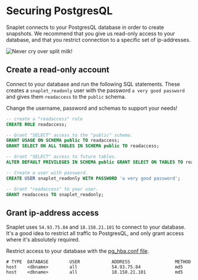 # Securing PostgresQL

Snaplet connects to your PostgresQL database in order to create snapshots. We recommend that you give us read-only access to your database, and that you restrict connection to a specific set of ip-addresses.

<div style={{textAlign: 'center'}}>

![Never cry over split milk!](/img/snappy-spilt-milk.svg)

</div>

## Create a read-only account

Connect to your database and run the following SQL statements. These creates a `snaplet_readonly` user with the password `a very good password` and gives them `readaccess` to the `public` schema.

Change the username, password and schemas to support your needs!

```sql
-- create a "readaccess" role
CREATE ROLE readaccess;

-- Grant "SELECT" access to the "public" schema.
GRANT USAGE ON SCHEMA public TO readaccess;
GRANT SELECT ON ALL TABLES IN SCHEMA public TO readaccess;

-- Grant "SELECT" access to future tables.
ALTER DEFAULT PRIVILEGES IN SCHEMA public GRANT SELECT ON TABLES TO readaccess;

-- Create a user with password.
CREATE USER snaplet_readonly WITH PASSWORD 'a very good password';

-- Grant "readaccess" to your user.
GRANT readaccess TO snaplet_readonly;
```

## Grant ip-address access

Snaplet uses `54.93.75.84` and `18.158.21.101` to connect to your database. It's a good idea to restrict all traffic to PostgresQL, and only grant access where it's absolutely required.

Restrict access to your database with the [pg_hba.conf file](https://www.postgresql.org/docs/current/auth-pg-hba-conf.html).

```
# TYPE  DATABASE        USER            ADDRESS                 METHOD
host    <dbname>        all             54.93.75.84             md5
host    <dbname>        all             18.158.21.101           md5
```
